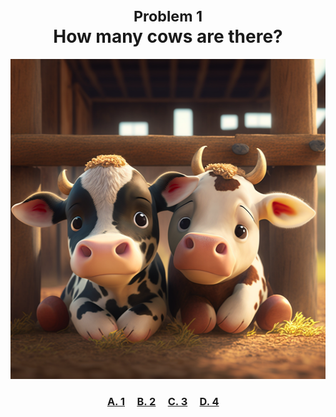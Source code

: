 <h1 align="center">
<small>Problem 1</small><br>
How many cows are there?
</h1>

<p align="center">
<img src="cows.png" height="512"/>
</p>

<h3 align="center">
  <span><a href="">A. 1</a></span>&nbsp;&nbsp;&nbsp;&nbsp;
  <span><a href="https://raw.githubusercontent.com/rain1024/math/main/assets/win0.png">B. 2</a></span>&nbsp;&nbsp;&nbsp;&nbsp;
  <span><a href="">C. 3</a></span>&nbsp;&nbsp;&nbsp;&nbsp;
  <span><a href="">D. 4</a></span>&nbsp;&nbsp;&nbsp;&nbsp;
</h3>